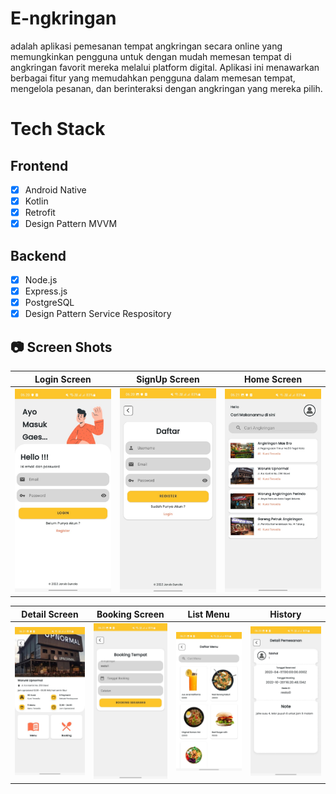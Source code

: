 # E-ngkringan
adalah aplikasi pemesanan tempat angkringan secara online yang memungkinkan pengguna untuk dengan mudah memesan tempat di angkringan favorit mereka melalui platform digital. Aplikasi ini menawarkan berbagai fitur yang memudahkan pengguna dalam memesan tempat, mengelola pesanan, dan berinteraksi dengan angkringan yang mereka pilih.

# Tech Stack

## Frontend
- [x] Android Native
- [x] Kotlin
- [x] Retrofit
- [x] Design Pattern MVVM

## Backend
- [x] Node.js
- [x] Express.js
- [x] PostgreSQL
- [x] Design Pattern Service Respository

## 📷 Screen Shots

Login Screen | SignUp Screen | Home Screen
:----------:|:-------------:|:--------:
<img src="https://github.com/faishal2727/E-ngkringan/blob/main/engkringan/1.jpeg" width=300/> | <img src="https://github.com/faishal2727/E-ngkringan/blob/main/engkringan/2.jpeg" width=300/> | <img src="https://github.com/faishal2727/E-ngkringan/blob/main/engkringan/3.jpeg" width=300/>

Detail Screen | Booking Screen | List Menu | History
:----------:|:-------------:|:--------:|:--------:
<img src="https://github.com/faishal2727/E-ngkringan/blob/main/engkringan/4.jpeg" width=300/> | <img src="https://github.com/faishal2727/E-ngkringan/blob/main/engkringan/6.jpeg" width=300/> | <img src="https://github.com/faishal2727/E-ngkringan/blob/main/engkringan/7.jpeg" width=300/> | <img src="https://github.com/faishal2727/E-ngkringan/blob/main/engkringan/8.jpeg" width=300/> |

